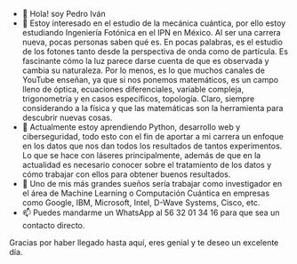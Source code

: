 - 👋 Hola! soy Pedro Iván
- 👀 Estoy interesado en el estudio de la mecánica cuántica, por ello estoy estudiando Ingeniería Fotónica en el IPN en México. Al ser una carrera nueva, pocas personas saben qué es.
En pocas palabras, es el estudio de los fotones tanto desde la perspectiva de onda como de partícula. Es fascinante cómo la luz parece darse cuenta de que es observada y cambia su naturaleza.
Por lo menos, es lo que muchos canales de YouTube enseñan, ya que si nos ponemos matemáticos, es un campo lleno de óptica, ecuaciones diferenciales, variable compleja, trigonometría y en casos
específicos, topología. Claro, siempre considerando a la física y que las matemáticas son la herramienta para descubrir nuevas cosas.
- 🌱 Actualmente estoy aprendiendo Python, desarrollo web y ciberseguridad, todo esto con el fin de aportar a mi carrera un enfoque en los datos que nos dan todos los resultados de tantos experimentos.
Lo que se hace con láseres principalmente, además de que en la actualidad es necesario conocer sobre el tratamiento de los datos y cómo trabajar con ellos para obtener buenos resultados.
- 💞️ Uno de mis más grandes sueños sería trabajar como investigador en el área de Machine Learning o Computación Cuántica en empresas como Google, IBM, Microsoft, Intel, D-Wave Systems, Cisco, etc.
- 📫 Puedes mandarme un WhatsApp al 56 32 01 34 16 para que sea un contacto directo.

Gracias por haber llegado hasta aquí, eres genial y te deseo un excelente día.
